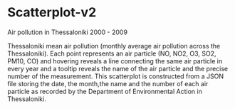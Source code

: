 # Scatterplot-v2
Air pollution in Thessaloniki 2000 - 2009

Thessaloniki mean air pollution (monthly average air pollution across the Thessaloniki). Each point represents an air particle (NO, NO2, O3, SO2, PM10, CO) and hovering reveals a line connecting the same air particle in every year and a tooltip reveals the name of the air particle and the precise number of the measurement. This scatterplot is constructed from a JSON file storing the date, the month,the name and the number of each air particle as recorded by the Department of Environmental Action in Thessaloniki.
